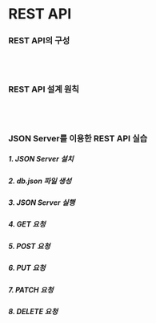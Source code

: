 # REST API

### REST API의 구성


<br/>
<br/>

### REST API 설계 원칙


<br/>
<br/>

### JSON Server를 이용한 REST API 실습

##### 1. JSON Server 설치

##### 2. db.json 파일 생성

##### 3. JSON Server 실행

##### 4. GET 요청

##### 5. POST 요청

##### 6. PUT 요청

##### 7. PATCH 요청

##### 8. DELETE 요청


<br/>
<br/>